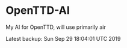 # OpenTTD-AI
My AI for OpenTTD, will use primarily air

Latest backup: Sun Sep 29 18:04:01 UTC 2019
